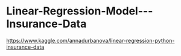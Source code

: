 # Linear-Regression-Model---Insurance-Data
https://www.kaggle.com/annadurbanova/linear-regression-python-insurance-data
